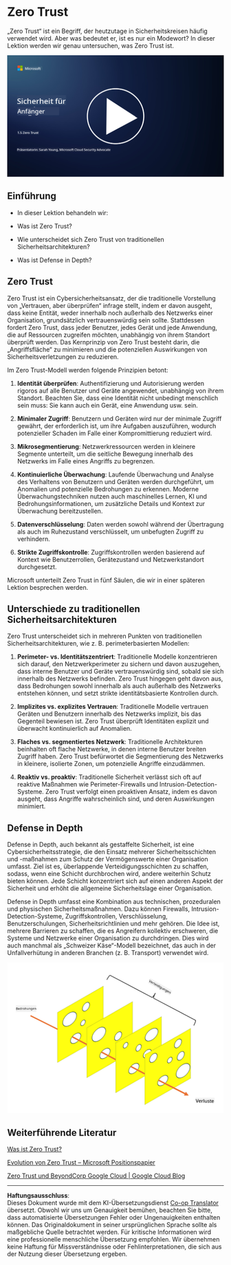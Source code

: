 <!--
CO_OP_TRANSLATOR_METADATA:
{
  "original_hash": "75f77f972d2233c584f87c1eb96c983b",
  "translation_date": "2025-09-03T18:22:57+00:00",
  "source_file": "1.5 Zero trust.md",
  "language_code": "de"
}
-->
# Zero Trust

„Zero Trust“ ist ein Begriff, der heutzutage in Sicherheitskreisen häufig verwendet wird. Aber was bedeutet er, ist es nur ein Modewort? In dieser Lektion werden wir genau untersuchen, was Zero Trust ist.

[![Video ansehen](../../translated_images/1-5_placeholder.36b707a8de54c96991f42d1e0a5979771993f470834d818e581c8de8c447bc5b.de.png)](https://learn-video.azurefd.net/vod/player?id=ee1551cc-e7a5-4db6-a897-c286abe68a69)

## Einführung

- In dieser Lektion behandeln wir:

- Was ist Zero Trust?

- Wie unterscheidet sich Zero Trust von traditionellen Sicherheitsarchitekturen?

- Was ist Defense in Depth?

## Zero Trust

Zero Trust ist ein Cybersicherheitsansatz, der die traditionelle Vorstellung von „Vertrauen, aber überprüfen“ infrage stellt, indem er davon ausgeht, dass keine Entität, weder innerhalb noch außerhalb des Netzwerks einer Organisation, grundsätzlich vertrauenswürdig sein sollte. Stattdessen fordert Zero Trust, dass jeder Benutzer, jedes Gerät und jede Anwendung, die auf Ressourcen zugreifen möchten, unabhängig von ihrem Standort überprüft werden. Das Kernprinzip von Zero Trust besteht darin, die „Angriffsfläche“ zu minimieren und die potenziellen Auswirkungen von Sicherheitsverletzungen zu reduzieren.

Im Zero Trust-Modell werden folgende Prinzipien betont:

1. **Identität überprüfen**: Authentifizierung und Autorisierung werden rigoros auf alle Benutzer und Geräte angewendet, unabhängig von ihrem Standort. Beachten Sie, dass eine Identität nicht unbedingt menschlich sein muss: Sie kann auch ein Gerät, eine Anwendung usw. sein.

2. **Minimaler Zugriff**: Benutzern und Geräten wird nur der minimale Zugriff gewährt, der erforderlich ist, um ihre Aufgaben auszuführen, wodurch potenzieller Schaden im Falle einer Kompromittierung reduziert wird.

3. **Mikrosegmentierung**: Netzwerkressourcen werden in kleinere Segmente unterteilt, um die seitliche Bewegung innerhalb des Netzwerks im Falle eines Angriffs zu begrenzen.

4. **Kontinuierliche Überwachung**: Laufende Überwachung und Analyse des Verhaltens von Benutzern und Geräten werden durchgeführt, um Anomalien und potenzielle Bedrohungen zu erkennen. Moderne Überwachungstechniken nutzen auch maschinelles Lernen, KI und Bedrohungsinformationen, um zusätzliche Details und Kontext zur Überwachung bereitzustellen.

5. **Datenverschlüsselung**: Daten werden sowohl während der Übertragung als auch im Ruhezustand verschlüsselt, um unbefugten Zugriff zu verhindern.

6. **Strikte Zugriffskontrolle**: Zugriffskontrollen werden basierend auf Kontext wie Benutzerrollen, Gerätezustand und Netzwerkstandort durchgesetzt.

Microsoft unterteilt Zero Trust in fünf Säulen, die wir in einer späteren Lektion besprechen werden.

## Unterschiede zu traditionellen Sicherheitsarchitekturen

Zero Trust unterscheidet sich in mehreren Punkten von traditionellen Sicherheitsarchitekturen, wie z. B. perimeterbasierten Modellen:

1. **Perimeter- vs. Identitätszentriert**: Traditionelle Modelle konzentrieren sich darauf, den Netzwerkperimeter zu sichern und davon auszugehen, dass interne Benutzer und Geräte vertrauenswürdig sind, sobald sie sich innerhalb des Netzwerks befinden. Zero Trust hingegen geht davon aus, dass Bedrohungen sowohl innerhalb als auch außerhalb des Netzwerks entstehen können, und setzt strikte identitätsbasierte Kontrollen durch.

2. **Implizites vs. explizites Vertrauen**: Traditionelle Modelle vertrauen Geräten und Benutzern innerhalb des Netzwerks implizit, bis das Gegenteil bewiesen ist. Zero Trust überprüft Identitäten explizit und überwacht kontinuierlich auf Anomalien.

3. **Flaches vs. segmentiertes Netzwerk**: Traditionelle Architekturen beinhalten oft flache Netzwerke, in denen interne Benutzer breiten Zugriff haben. Zero Trust befürwortet die Segmentierung des Netzwerks in kleinere, isolierte Zonen, um potenzielle Angriffe einzudämmen.

4. **Reaktiv vs. proaktiv**: Traditionelle Sicherheit verlässt sich oft auf reaktive Maßnahmen wie Perimeter-Firewalls und Intrusion-Detection-Systeme. Zero Trust verfolgt einen proaktiven Ansatz, indem es davon ausgeht, dass Angriffe wahrscheinlich sind, und deren Auswirkungen minimiert.

## Defense in Depth

Defense in Depth, auch bekannt als gestaffelte Sicherheit, ist eine Cybersicherheitsstrategie, die den Einsatz mehrerer Sicherheitsschichten und -maßnahmen zum Schutz der Vermögenswerte einer Organisation umfasst. Ziel ist es, überlappende Verteidigungsschichten zu schaffen, sodass, wenn eine Schicht durchbrochen wird, andere weiterhin Schutz bieten können. Jede Schicht konzentriert sich auf einen anderen Aspekt der Sicherheit und erhöht die allgemeine Sicherheitslage einer Organisation.

Defense in Depth umfasst eine Kombination aus technischen, prozeduralen und physischen Sicherheitsmaßnahmen. Dazu können Firewalls, Intrusion-Detection-Systeme, Zugriffskontrollen, Verschlüsselung, Benutzerschulungen, Sicherheitsrichtlinien und mehr gehören. Die Idee ist, mehrere Barrieren zu schaffen, die es Angreifern kollektiv erschweren, die Systeme und Netzwerke einer Organisation zu durchdringen. Dies wird auch manchmal als „Schweizer Käse“-Modell bezeichnet, das auch in der Unfallverhütung in anderen Branchen (z. B. Transport) verwendet wird.

![image](../../translated_images/swisscheese.dc1f2a129515c5af146d3fe0b5e69305e16bfb7ae348d0e4d59a02ada9f5e92b.de.png)

## Weiterführende Literatur

[Was ist Zero Trust?](https://learn.microsoft.com/security/zero-trust/zero-trust-overview?WT.mc_id=academic-96948-sayoung)

[Evolution von Zero Trust – Microsoft Positionspapier](https://query.prod.cms.rt.microsoft.com/cms/api/am/binary/RWJJdT?WT.mc_id=academic-96948-sayoung)

[Zero Trust und BeyondCorp Google Cloud | Google Cloud Blog](https://cloud.google.com/blog/topics/developers-practitioners/zero-trust-and-beyondcorp-google-cloud)

---

**Haftungsausschluss**:  
Dieses Dokument wurde mit dem KI-Übersetzungsdienst [Co-op Translator](https://github.com/Azure/co-op-translator) übersetzt. Obwohl wir uns um Genauigkeit bemühen, beachten Sie bitte, dass automatisierte Übersetzungen Fehler oder Ungenauigkeiten enthalten können. Das Originaldokument in seiner ursprünglichen Sprache sollte als maßgebliche Quelle betrachtet werden. Für kritische Informationen wird eine professionelle menschliche Übersetzung empfohlen. Wir übernehmen keine Haftung für Missverständnisse oder Fehlinterpretationen, die sich aus der Nutzung dieser Übersetzung ergeben.